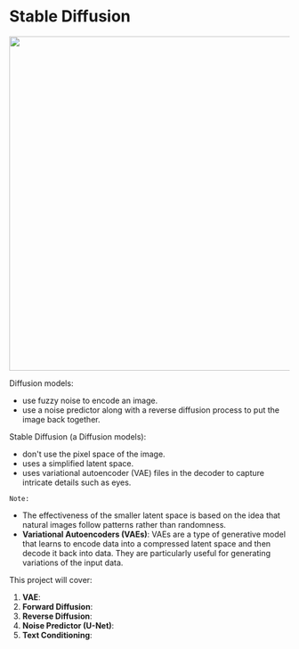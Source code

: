 # Stable Diffusion

<img src='https://miro.medium.com/v2/resize:fit:2000/format:webp/1*pFNOzxb0_7WkcAyK5NhMxA.png' width='600'>

Diffusion models:
- use fuzzy noise to encode an image.
- use a noise predictor along with a reverse diffusion process to put the image back together.

Stable Diffusion (a Diffusion models):
- don't use the pixel space of the image.
- uses a simplified latent space.
- uses variational autoencoder (VAE) files in the decoder to capture intricate details such as eyes.

`Note:` 
- The effectiveness of the smaller latent space is based on the idea that natural images follow patterns rather than randomness.
-  **Variational Autoencoders (VAEs)**: VAEs are a type of generative model that learns to encode data into a compressed latent space and then decode it back into data. They are particularly useful for generating variations of the input data.

This project will cover:
1. **VAE**:
2. **Forward Diffusion**:
3. **Reverse Diffusion**:
4. **Noise Predictor (U-Net)**:
5. **Text Conditioning**:
